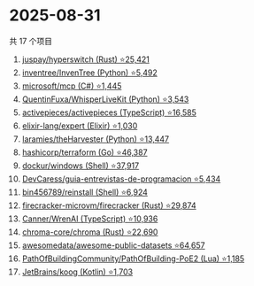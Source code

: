# 2025-08-31

共 17 个项目

<!-- BEGIN GITHUB -->
<!-- 最后更新时间 2025-08-31 07:08:05 +0800 -->
1. [juspay/hyperswitch (Rust) ⭐25,421](https://github.com/juspay/hyperswitch)
1. [inventree/InvenTree (Python) ⭐5,492](https://github.com/inventree/InvenTree)
1. [microsoft/mcp (C#) ⭐1,445](https://github.com/microsoft/mcp)
1. [QuentinFuxa/WhisperLiveKit (Python) ⭐3,543](https://github.com/QuentinFuxa/WhisperLiveKit)
1. [activepieces/activepieces (TypeScript) ⭐16,585](https://github.com/activepieces/activepieces)
1. [elixir-lang/expert (Elixir) ⭐1,030](https://github.com/elixir-lang/expert)
1. [laramies/theHarvester (Python) ⭐13,447](https://github.com/laramies/theHarvester)
1. [hashicorp/terraform (Go) ⭐46,387](https://github.com/hashicorp/terraform)
1. [dockur/windows (Shell) ⭐37,917](https://github.com/dockur/windows)
1. [DevCaress/guia-entrevistas-de-programacion ⭐5,434](https://github.com/DevCaress/guia-entrevistas-de-programacion)
1. [bin456789/reinstall (Shell) ⭐6,924](https://github.com/bin456789/reinstall)
1. [firecracker-microvm/firecracker (Rust) ⭐29,874](https://github.com/firecracker-microvm/firecracker)
1. [Canner/WrenAI (TypeScript) ⭐10,936](https://github.com/Canner/WrenAI)
1. [chroma-core/chroma (Rust) ⭐22,690](https://github.com/chroma-core/chroma)
1. [awesomedata/awesome-public-datasets ⭐64,657](https://github.com/awesomedata/awesome-public-datasets)
1. [PathOfBuildingCommunity/PathOfBuilding-PoE2 (Lua) ⭐1,185](https://github.com/PathOfBuildingCommunity/PathOfBuilding-PoE2)
1. [JetBrains/koog (Kotlin) ⭐1,703](https://github.com/JetBrains/koog)
<!-- END GITHUB -->